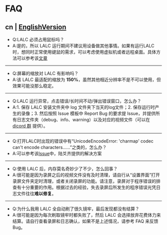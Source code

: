 # FAQ
cn | [EnglishVersion](FAQ_en.md)
---
- Q:LALC 必须占用鼠标吗？
- A:是的，所以 LALC 运行期间不建议用设备做其他事情。如果有运行LALC时，想同时正常使用键鼠的需求，可以考虑使用虚拟机或者远程桌面。具体方法可以参考该[文章](https://www.bilibili.com/opus/805995851989123075)
---
- Q:屏幕的缩放对 LALC 有影响吗？
- A:该 LALC 最适配的缩放为 **150%**，虽然其他相近分辨率不是不可以使用，但效果可能没那么稳定。
---
- Q:LALC 运行异常，点击错误/长时间不动/弹出错误窗口，怎么办？
- A:1. 保存 LALC 安装文件夹中 log 文件夹下当天的log文件；2. 保存运行时产生的录像；3. 然后按照 Issue 模板中 Report Bug 的要求提 Issue，并提供所有日志文件夹（debug、info、warning）以及对应的视频文件（可以在 [dicord 群](https://discord.gg/bVzCuBU4bC) 提供）。
---
- Q:打开LALC时出现的错误中有“UnicodeEncodeError: 'charmap' codec can't encode characters……”之类的，怎么办？
- A:可以参考该[Issue](https://github.com/HSLix/LixAssistantLimbusCompany/issues/26)中，陆爻齐提供的解决方案
---
- Q:使用 LALC 后，内存莫名奇妙少了不少，怎么回事？
- A:很可能是因为录屏之后的视频文件没有及时清理，请自行从“设置界面”打开录屏文件夹定时清理，或者关闭录屏的功能。请注意，录屏对于程序错误的排查有十分重要的作用。根据过去的经验，失去录屏后所发生的程序错误光凭日志文件往往**难以修复**。
---
- Q:为什么我用 LALC 全自动刷了很久镜牢，最后发现都没有结算？
- A:很可能是因为每次刷取镜牢时都失败了，然后 LALC 会选择放弃花费体力来结算。请自行查看录屏和日志确认，如果不是上述情况，请参考 FAQ 来反馈 Bug。